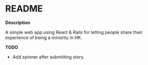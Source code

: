 # README

**Description**

A simple web app using React & Rails for letting people share their experience of being a minority in HK. 

**TODO**

- Add spinner after submitting story.
